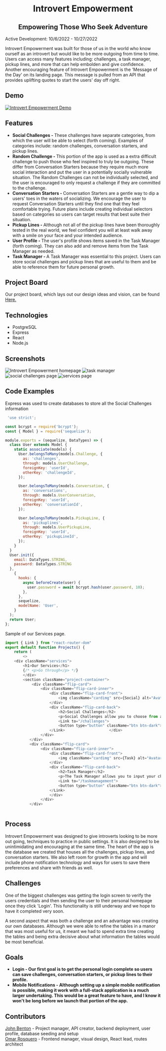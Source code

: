 <h1 align= "center">
Introvert Empowerment
</h1>

<h2 align="center">Empowering Those Who Seek Adventure</h2>   

<p>
Active Development: 10/6/2022 - 10/27/2022
</p>
<p>
Introvert Empowerment was built for those of us in the world who know ourself as an introvert but would like to be more outgoing from time to time. Users can access many features including: challenges, a task manager, pickup lines, and more that can help embolden and give confidence. Another encouraging feature of Introvert Empowerment is the 'Message of the Day' on its landing page. This message is pulled from an API that provides uplifting quotes to start the users' day off right.
</p>

## Demo
[![Introvert Empowerment Demo](./images/Demo.png)](https://youtu.be/INj1jUsurRU "Introvert Empowerment Demo")

## Features
<ul>
<li><strong>Social Challenges - </strong>These challenges have separate categories, from which the user will be able to select (forth coming). Examples of categories include: random challenges, conversation starters, and pickup lines.</li>
<li><strong>Random Challenge - </strong>This portion of the app is used as a extra difficult challenge to push those who feel inspired to truly be outgoing. These differ from Conversation Starters because they require much more social interaction and put the user in a potentially socially vulnerable situation. The Random Challenges can not be individually selected, and the user is encouraged to only request a challenge if they are committed to the challenge.</li>
<li><strong>Conversation Starters - </strong>Conversation Starters are a gentle way to dip a users' toes in the waters of socializing. We encourage the user to request Conversation Starters until they find one that they feel comfortable trying. Future plans include creating individual selectors based on categories so users can target results that best suite their situation.</li>
<li><strong>Pickup Lines - </strong>Although not all of the pickup lines have been thoroughly tested in the real world, we feel confident you will at least walk away with a smile on your face and your intended audience.</li>
<li><strong>User Profile - </strong>The user's profile shows items saved in the Task Manager (forth coming). They can also add and remove items from the Task Manager as needed.</li>
<li><strong>Task Manager - </strong>A Task Manager was essential to this project. Users can store social challenges and pickup lines that are useful to them and be able to reference them for future personal growth.</li>
</ul>

## Project Board
<p>Our project board, which lays out our design ideas and vision, can be found<a href="https://miro.com/app/board/uXjVPPo33Ao=/"> Here.</a>
</p>

## Technologies
<ul>
<li>PostgreSQL</li>
<li>Express</li>
<li>React</li>
<li>Node.js</li>
</ul>

## Screenshots
![Introvert Empowerment homepage](/images/homepage.jpeg)
![task manager](/images/task-manager.jpeg)
![social challenges page](/images/social-challenges.jpeg)
![services page](/images/services.jpeg)

## Code Examples
Express was used to create databases to store all the Social Challenges information
``` javascript 
 'use strict';

const bcrypt = require('bcrypt');
const { Model } = require('sequelize');

module.exports = (sequelize, DataTypes) => {
  class User extends Model {
    static associate(models) {
      User.belongsToMany(models.Challenge, {
        as: 'challenges',
        through: models.UserChallenge,
        foreignKey: 'userId',
        otherKey: 'challengeId',
      });

      User.belongsToMany(models.Conversation, {
        as: 'conversations',
        through: models.UserConversation,
        foreignKey: 'userId',
        otherKey: 'conversationId',
      });

      User.belongsToMany(models.PickupLine, {
        as: 'pickuplines',
        through: models.UserPickupLine,
        foreignKey: 'userId',
        otherKey: 'pickupLineId',
      });
    }
  }
  User.init({
    email: DataTypes.STRING,
    password: DataTypes.STRING
  },
    {
      hooks: {
        async beforeCreate(user) {
          user.password = await bcrypt.hash(user.password, 10);
        },
      },
      sequelize,
      modelName: 'User',
    }
  );
  return User;
};
```
Sample of our Services page.
```javascript
import { Link } from "react-router-dom"
export default function Projects() {
    return (
        <>
    <div className="services">
        <h1>Our Services</h1>
        {/* <p>Go through</p> */}
        </div>
        <section className="project-container">
            <div className="flip-card">
                <div className="flip-card-inner">
                    <div className="flip-card-front">
                        <img className="cardimg" src={Social} alt="Avatar" />
                    </div>
                    <div className="flip-card-back">
                        <h2>Social Challenges</h2>
                        <p>Social Challenges allow you to choose from any category and it will return challenges for you to complete. Write them down and add them to the task manager</p>
                        <Link to="/challenges">
                        <button type="button" className="btn btn-dark">Start</button>
                    </Link>                    </div>
                </div>        
           </div> 
           <div className="flip-card">
                <div className="flip-card-inner">
                    <div className="flip-card-front">
                        <img className="cardimg" src={Task} alt="Avatar" />
                    </div>
                    <div className="flip-card-back">
                        <h2>Task Manager</h2>
                        <p>The Task Manager allows you to input your challenges and mark them complete when finished and delete them afterwards.</p>
                        <Link to="/taskmanagement">
                        <button type="button" className="btn btn-dark">Start</button>
                    </Link>
                    </div>
                </div>        
           </div> 
           
```

## Process
<p>Introvert Empowerment was designed to give introverts looking to be more out going, techniques to practice in public settings. It is also designed to be unintimidating and encouraging at the same time. The heart of the app is the database we created that houses all the challenges, pickup lines, and conversation starters. We also left room for growth in the app and will include phone notification technology and ways for users to save there preferences and share with friends as well.
</p>


## Challenges
<p>One of the biggest challenges was getting the login screen to verify the users credentials and then sending the user to their personal homepage once they click 'Login'. This functionality is still underway and we hope to have it completed very soon.
  </p>
<p>A second aspect that was both a challenge and an advantage was creating our own databases. Although we were able to refine the tables in a manor that was most useful for us, it meant we had to spend extra time creating the tables and being extra decisive about what information the tables would be most beneficial.
</p>

## Goals
<ul>
<li><strong>Login - Our first goal is to get the personal login complete so users can save challenges, conversation starters, or pickup lines to their profile.</strong> 
</li>
<li><strong>Mobile Notifications - Although setting up a simple mobile notification is possible, making it work with a full-stack application is a much larger undertaking. This would be a great feature to have, and I know it won't be long before we launch that portion of the app.</strong> </li>
</ul>

## Contributors
<a href="https://github.com/JohnBenton4">John Benton</a> - Project manager, API creator, backend deployment, user profile, database seeding and setup
</br>
<a href="https://github.com/omardun">Omar Rosquero</a> - Frontend manager, visual design, React lead, routes architect

